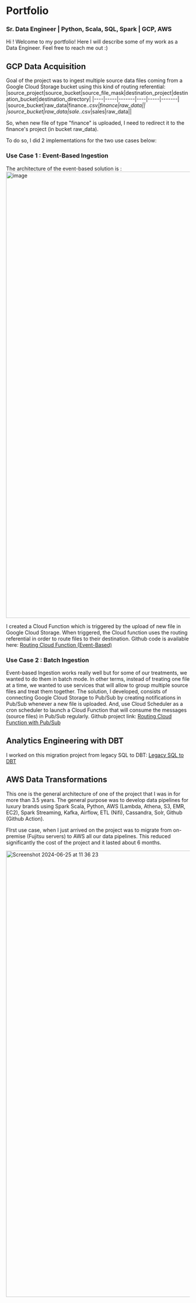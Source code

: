 # Portfolio

### Sr. Data Engineer | Python, Scala, SQL, Spark | GCP, AWS 

Hi ! Welcome to my portfolio!
Here I will describe some of my work as a Data Engineer.
Feel free to reach me out :) 


## GCP Data Acquisition

Goal of the project was to ingest multiple source data files coming from a Google Cloud Storage bucket using this kind of routing referential:
|source_project|source_bucket|source_file_mask|destination_project|destination_bucket|destination_directory|
|----|-----|-------|----|-----|-------|
|source_bucket|raw_data|finance.*.csv|finance|raw_data||
|source_bucket|raw_data|sale.*.csv|sales|raw_data||

So, when new file of type "finance" is uploaded, I need to redirect it to the finance's project (in bucket raw_data).

To do so, I did 2 implementations for the two use cases below:

### Use Case 1 : Event-Based Ingestion

The architecture of the event-based solution is :
<img width="1220" alt="image" src="https://github.com/Bass22/portfolio/assets/29351163/2d3a9082-73c5-4dbb-be2b-aa0fd454c317">

I created a Cloud Function which is triggered by the upload of new file in Google Cloud Storage. When triggered, the Cloud function uses the routing 
referential in order to route files to their destination.
Github code is available here: [Routing Cloud Function (Event-Based)
](https://github.com/Bass22/data-acquisition-cloud-function/tree/feature/cloud_function_event_based)

### Use Case 2 : Batch Ingestion

Event-based Ingestion works really well but for some of our treatments, we wanted to do them in batch mode. In other terms, instead of treating one file at a time,
we wanted to use services that will allow to group multiple source files and treat them together. The solution, I developed, consists of connecting Google Cloud 
Storage to Pub/Sub by creating notifications in Pub/Sub whenever a new file is uploaded. And, use Cloud Scheduler as a cron scheduler to launch 
a Cloud Function that will consume the messages (source files) in Pub/Sub regularly.
Github project link: [Routing Cloud Function with Pub/Sub](https://github.com/Bass22/data-acquisition-cloud-function)

## Analytics Engineering with DBT

I worked on this migration project from legacy SQL to DBT: [Legacy SQL to DBT](https://github.com/Bass22/dbt-path-to-certification)

## AWS Data Transformations

This one is the general architecture of one of the project that I was in for more than 3.5 years. The general purpose was to develop data pipelines for luxury brands using Spark Scala, Python, AWS (Lambda, Athena, S3, EMR, EC2), Spark Streaming, Kafka, Airflow, ETL (Nifi), Cassandra, Solr, Github (Github Action).

FIrst use case, when I just arrived on the project was to migrate from on-premise (Fujitsu servers) to AWS all our data pipelines. 
This reduced significantly the cost of the project and it lasted about 6 months.

<img width="1220" alt="Screenshot 2024-06-25 at 11 36 23" src="https://github.com/Bass22/portfolio/assets/29351163/aa73af5a-7984-4d5e-adbd-e4a3b4f0747c">

